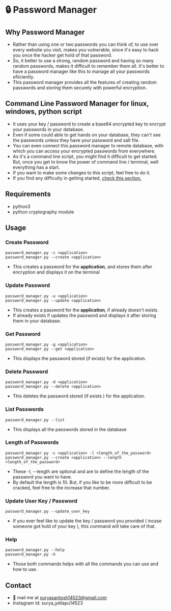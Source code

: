# :lock: Password Manager

## Why Password Manager

  * Rather than using one or two passwords you can think of, to use over every website you visit, makes you vulnerable,
  since it's easy to hack you once the hacker get hold of that password.
  * So, it better to use a strong, random password and having so many random passwords, makes it difficult to remember them
  all. It's better to have a password manager like this to manage all your passwords efiiciently.
  * This password manager provides all the features of creating random passwords and storing them securely with powerful encryption.

## Command Line Password Manager for linux, windows, python script
 
  * It uses your key / password to create a base64 encrypted key to encrypt your passwords in your database.
  * Even if some could able to get hands on your database, they can't see the passwords unless they have your password and salt file.
  * You can even connect this password manager to remote database, with which you can access your encrypted passwords from everywhere.
  * As it's a command line script, you might find it difficult to get started. But, once you get to know the 
  power of command line / terminal, well everything has a start. 
  * If you want to make some changes to this script, feel free to do it.
  * If you find any difficulty in getting started, [check this section.](#usage)
  
## Requirements

  * python3
  * python cryptography module

## Usage

### Create Password

 ```
 password_manager.py -c <application> 
 password_manager.py --create <application>
 ```
  * This creates a password for the **application**, and stores them after encryption and displays it on the terminal
  
### Update Password

 ```
 password_manager.py -u <application> 
 password_manager.py --update <application>
 ```
  * This creates a password for the **application**, if already doesn't exists.
  * If already exists if updates the password and displays it after storing them in your database.
  
### Get Password

  ```
 password_manager.py -g <application> 
 password_manager.py --get <application>
 ```
  * This displays the password stored (if exists) for the application.
  
### Delete Password

  ```
 password_manager.py -d <application> 
 password_manager.py --delete <application>
 ```
  * This deletes the password stored (if exists ) for the application.
  
### List Passwords

  ```
  password_manager.py --list
  ```
  * This displays all the passwords stored in the database
  
### Length of Passwords

  ```
  password_manager.py -c <application> -l <length_of_the_password>
  password_manager.py --create <application> --length <length_of_the_password>
  ```
  * These -l, --length are optional and are to define the length of the password you want to have.
  * By default the length is 10. But, if you like to be more difficult to be cracked, feel free to the increase that number. 
  
### Update User Key / Password

  ```
  password_manager.py --update_user_key
  ```
  * If you ever feel like to update the key / password you provided ( incase someone got hold of your key ), this command will take care of that.
 
### Help
  
  ```
  password_manager.py --help
  password_manager.py -h
  ```
  * Those both commands helps with all the commands you can use and how to use.
  
## Contact

 * :email: mail me at suryasantosh14523@gmail.com
 * Instagram Id: surya_yellapu14523
  
